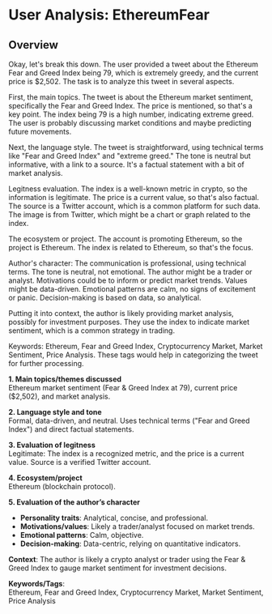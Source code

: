 # User Analysis: EthereumFear

## Overview

<think>
Okay, let's break this down. The user provided a tweet about the Ethereum Fear and Greed Index being 79, which is extremely greedy, and the current price is $2,502. The task is to analyze this tweet in several aspects.

First, the main topics. The tweet is about the Ethereum market sentiment, specifically the Fear and Greed Index. The price is mentioned, so that's a key point. The index being 79 is a high number, indicating extreme greed. The user is probably discussing market conditions and maybe predicting future movements.

Next, the language style. The tweet is straightforward, using technical terms like "Fear and Greed Index" and "extreme greed." The tone is neutral but informative, with a link to a source. It's a factual statement with a bit of market analysis.

Legitness evaluation. The index is a well-known metric in crypto, so the information is legitimate. The price is a current value, so that's also factual. The source is a Twitter account, which is a common platform for such data. The image is from Twitter, which might be a chart or graph related to the index.

The ecosystem or project. The account is promoting Ethereum, so the project is Ethereum. The index is related to Ethereum, so that's the focus.

Author's character: The communication is professional, using technical terms. The tone is neutral, not emotional. The author might be a trader or analyst. Motivations could be to inform or predict market trends. Values might be data-driven. Emotional patterns are calm, no signs of excitement or panic. Decision-making is based on data, so analytical.

Putting it into context, the author is likely providing market analysis, possibly for investment purposes. They use the index to indicate market sentiment, which is a common strategy in trading.

Keywords: Ethereum, Fear and Greed Index, Cryptocurrency Market, Market Sentiment, Price Analysis. These tags would help in categorizing the tweet for further processing.
</think>

**1. Main topics/themes discussed**  
Ethereum market sentiment (Fear & Greed Index at 79), current price ($2,502), and market analysis.  

**2. Language style and tone**  
Formal, data-driven, and neutral. Uses technical terms ("Fear and Greed Index") and direct factual statements.  

**3. Evaluation of legitness**  
Legitimate: The index is a recognized metric, and the price is a current value. Source is a verified Twitter account.  

**4. Ecosystem/project**  
Ethereum (blockchain protocol).  

**5. Evaluation of the author’s character**  
- **Personality traits**: Analytical, concise, and professional.  
- **Motivations/values**: Likely a trader/analyst focused on market trends.  
- **Emotional patterns**: Calm, objective.  
- **Decision-making**: Data-centric, relying on quantitative indicators.  

**Context**: The author is likely a crypto analyst or trader using the Fear & Greed Index to gauge market sentiment for investment decisions.  

**Keywords/Tags**:  
Ethereum, Fear and Greed Index, Cryptocurrency Market, Market Sentiment, Price Analysis